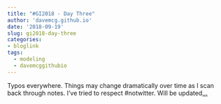 ```yaml
---
title: "#GI2018 - Day Three"
author: 'davemcg.github.io'
date: '2018-09-19'
slug: gi2018-day-three
categories:
- bloglink
tags:
  - modeling
  - davemcggithubio
---
```


Typos everywhere. Things may change dramatically over time as I scan back through notes. I’ve tried to respect #notwitter. Will be updated[... <i class="fas fa-external-link-alt"></i>](http://davemcg.github.io/./post/gi2018-day-three/)

